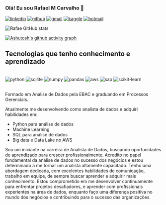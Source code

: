 ### Olá! Eu sou Rafael M Carvalho 👋

[![linkedin](https://img.shields.io/badge/LinkedIn-0077B5?style=for-the-badge&logo=linkedin&logoColor=white)](https://www.linkedin.com/in/rafaelmcarvalho-analistadedados/)
[![github](https://img.shields.io/badge/GitHub-100000?style=for-the-badge&logo=github&logoColor=white)](https://github.com/Rafae1040)
[![gmail](https://img.shields.io/badge/Gmail-D14836?style=for-the-badge&logo=gmail&logoColor=white)](mailto:rafael.mcarvaio@gmail.com)
[![kaggle](https://img.shields.io/badge/Kaggle-20BEFF?style=for-the-badge&logo=kaggle&logoColor=white)](https://www.kaggle.com/rafae1040)
[![hotmail](https://img.shields.io/badge/Hotmail-0072C6?style=for-the-badge&logo=microsoft-outlook&logoColor=white)](mailto:rafae.mcarvaio@hotmail.com)



![Rafae GitHub stats](https://github-readme-stats.vercel.app/api?username=Rafae1040&show_icons=true&theme=tokyonight)

[![Ashutosh's github activity graph](https://github-readme-activity-graph.vercel.app/graph?username=Rafae1040&theme=tokyo-night)](https://github.com/Rafae1040/github-readme-activity-graph)

## Tecnologias que tenho conhecimento e aprendizado

<div style="display: inline_block"><br/>
  <i class="devicon-python-plain-wordmark colored"></i>
  <img align="center" alt="python" src="https://img.shields.io/badge/Python-3776AB?style=for-the-badge&logo=python&logoColor=yellow"/>
  <img align="center" alt="sqllite" src="https://img.shields.io/badge/SQLite-07405E?style=for-the-badge&logo=sqlite&logoColor=white"/>
  <img align="center" alt="numpy" src="https://img.shields.io/badge/NumPy-4B8BBE?style=for-the-badge&logo=numpy&logoColor=white"/>
  <img align="center" alt="pandas" src="https://img.shields.io/badge/Pandas-150458?style=for-the-badge&logo=pandas&logoColor=white"/>
  <img align="center" alt="aws" src="https://img.shields.io/badge/AWS-FF9900?style=for-the-badge&logo=amazon-aws&logoColor=white"/>
  <img align="center" alt="sap" src="https://img.shields.io/badge/SAP-0FAAFF?style=for-the-badge&logo=sap&logoColor=white"/>
  <img align="center" alt="scikit-learn" src="https://img.shields.io/badge/Scikit-Learn-808080?style=for-the-badge&logo=Scikit-Learn&logoColor=white"/>
</div><br/>

Formado em Analise de Dados pela EBAC e graduando em Processos Gerenciais. 


Atualmente me desenvolvendo como analista de dados e adquiri habilidades em:

- Python para análise de dados
- Machine Learning
- SQL para análise de dados
- Big data e Data Lake no AWS

Sou um iniciante na carreira de Analista de Dados, buscando oportunidades de aprendizado para crescer profissionalmente. Acredito no papel fundamental da análise de dados no sucesso dos negócios e estou determinado a me tornar um analista altamente capacitado. Tenho uma abordagem dedicada, com excelentes habilidades de comunicação, trabalho em equipe, de sempre buscar aprender e adquirir mais conhecimento. Estou comprometido em me desenvolver continuamente para enfrentar projetos desafiadores, e aprender com profissionais experientes na área de dados, enquanto faço uma diferença positiva no mundo dos negócios e contribuindo para o sucesso das organizações. 
